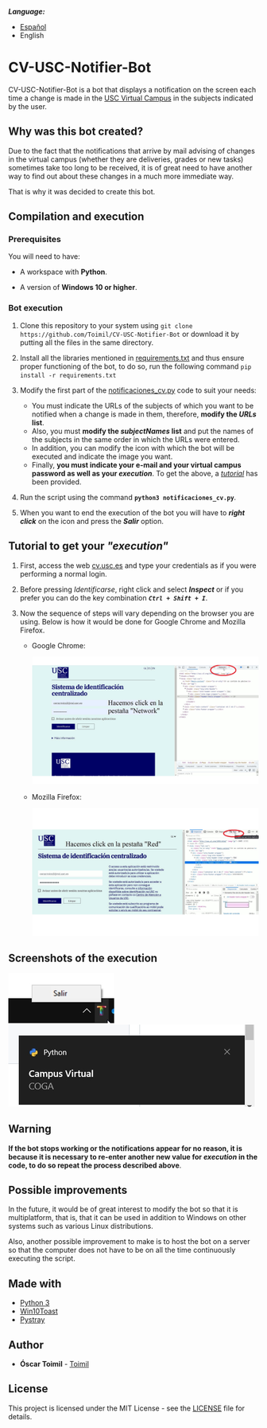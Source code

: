 ***Language:***
- [Español](./README.md)
- English

# CV-USC-Notifier-Bot

CV-USC-Notifier-Bot is a bot that displays a notification on the screen each time a change is made in the [USC Virtual Campus](https://login.usc.es/cas/login?service=https%3A%2F%2Fcv.usc.es%2Flogin%2Findex.php) in the subjects indicated by the user.


## Why was this bot created?

Due to the fact that the notifications that arrive by mail advising of changes in the virtual campus (whether they are deliveries, grades or new tasks) sometimes take too long to be received, it is of great need to have another way to find out about these changes in a much more immediate way.

That is why it was decided to create this bot.

## Compilation and execution

### Prerequisites

You will need to have:

* A workspace with **Python**.

* A version of **Windows 10 or higher**.


### Bot execution

1. Clone this repository to your system using ```git clone https://github.com/Toimil/CV-USC-Notifier-Bot``` or download it by putting all the files in the same directory.

2. Install all the libraries mentioned in [requirements.txt](https://github.com/Toimil/CV-USC-Notifier-Bot/blob/main/requirements.txt) and thus ensure proper functioning of the bot, to do so, run the following command ```pip install -r requirements.txt```

3. Modify the first part of the [notificaciones_cv.py](https://github.com/Toimil/CV-USC-Notifier-Bot/blob/main/notificaciones_cv.py) code to suit your needs:

    * You must indicate the URLs of the subjects of which you want to be notified when a change is made in them, therefore, **modify the *URLs* list**.
    * Also, you must **modify the *subjectNames* list** and put the names of the subjects in the same order in which the URLs were entered.
    * In addition, you can modify the icon with which the bot will be executed and indicate the image you want.
    * Finally, **you must indicate your e-mail and your virtual campus password as well as your *execution***. To get the above, a [*tutorial*](#tutorial-to-get-your-execution) has been provided.

4. Run the script using the command **```python3 notificaciones_cv.py```**.

5. When you want to end the execution of the bot you will have to ***right click*** on the icon and press the ***Salir*** option.


## Tutorial to get your *"execution"*

1. First, access the web [cv.usc.es](https://login.usc.es/cas/login?service=https%3A%2F%2Fcv.usc.es%2Flogin%2Findex.php) and type your credentials as if you were performing a normal login.

2. Before pressing *Identificarse*, right click and select ***Inspect*** or if you prefer you can do the key combination ***```Ctrl + Shift + I```***.

3. Now the sequence of steps will vary depending on the browser you are using. Below is how it would be done for Google Chrome and Mozilla Firefox.

   * Google Chrome:
      <p align="center">
        <img src="https://github.com/Toimil/CV-USC-Notifier-Bot/blob/main/Explicaciones/explicacion_chrome.gif" alt="animated" />
      </p>
    * Mozilla Firefox:
      <p align="center">
        <img src="https://github.com/Toimil/CV-USC-Notifier-Bot/blob/main/Explicaciones/explicacion_firefox.gif" alt="animated" />
      </p>

## Screenshots of the execution
   
![](https://github.com/Toimil/CV-USC-Notifier-Bot/blob/main/Screenshots/2817.jpg)        ![](https://github.com/Toimil/CV-USC-Notifier-Bot/blob/main/Screenshots/2818.jpg)

## Warning

**If the bot stops working or the notifications appear for no reason, it is because it is necessary to re-enter another new value for *execution* in the code, to do so repeat the process described above**.

## Possible improvements

In the future, it would be of great interest to modify the bot so that it is multiplatform, that is, that it can be used in addition to Windows on other systems such as various Linux distributions.

Also, another possible improvement to make is to host the bot on a server so that the computer does not have to be on all the time continuously executing the script.

## Made with

* [Python 3](https://www.python.org/)
* [Win10Toast](https://github.com/jithurjacob/Windows-10-Toast-Notifications)
* [Pystray](https://github.com/moses-palmer/pystray)

## Author

* **Óscar Toimil** - [Toimil](https://github.com/Toimil)

## License

This project is licensed under the MIT License - see the [LICENSE](LICENSE) file for details.
